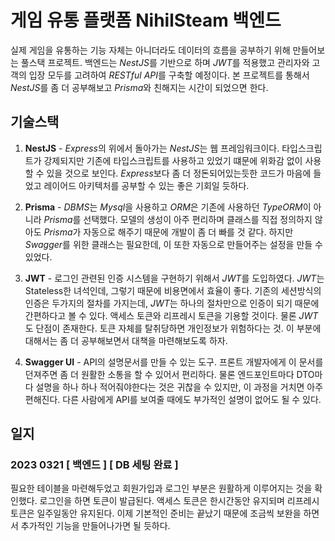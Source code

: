 # 게임 유통 플랫폼 NihilSteam 백엔드
실제 게임을 유통하는 기능 자체는 아니더라도 데이터의 흐름을 공부하기 위해 만들어보는 풀스택 프로젝트. 백엔드는 *NestJS*를 기반으로 하며 *JWT*를 적용했고 관리자와 고객의 입장 모두를 고려하여 *RESTful API*를 구축할 예정이다. 본 프로젝트를 통해서 *NestJS*를 좀 더 공부해보고 *Prisma*와 친해지는 시간이 되었으면 한다.

## 기술스택
1. **NestJS** - *Express*의 위에서 돌아가는 *NestJS*는 웹 프레임워크이다. 타입스크립트가 강제되지만 기존에 타입스크립트를 사용하고 있었기 떄문에 위화감 없이 사용할 수 있을 것으로 보인다. *Express*보다 좀 더 정돈되어있는듯한 코드가 마음에 들었고 레이어드 아키텍처를 공부할 수 있는 좋은 기회일 듯하다.

2. **Prisma** - *DBMS*는 *Mysql*을 사용하고 *ORM*은 기존에 사용하던 *TypeORM*이 아니라 *Prisma*를 선택했다. 모델의 생성이 아주 편리하며 클래스를 직접 정의하지 않아도 *Prisma*가 자동으로 해주기 때문에 개발이 좀 더 빠를 것 같다. 하지만 *Swagger*를 위한 클래스는 필요한데, 이 또한 자동으로 만들어주는 설정을 만들 수 있었다.

3. **JWT** - 로그인 관련된 인증 시스템을 구현하기 위해서 *JWT*를 도입하였다. *JWT*는 Stateless한 녀석인데, 그렇기 때문에 비용면에서 효율이 좋다. 기존의 세션방식의 인증은 두가지의 절차를 가지는데, *JWT*는 하나의 절차만으로 인증이 되기 때문에 간편하다고 볼 수 있다. 액세스 토큰와 리프레시 토큰을 기용할 것이다. 물론 *JWT*도 단점이 존재한다. 토큰 자체를 탈취당하면 개인정보가 위험하다는 것. 이 부분에 대해서는 좀 더 공부해보면서 대책을 마련해보도록 하자.

4. **Swagger UI** - API의 설명문서를 만들 수 있는 도구. 프론트 개발자에게 이 문서를 던져주면 좀 더 원활한 소통을 할 수 있어서 편리하다. 물론 엔드포인트마다 DTO마다 설명을 하나 하나 적어줘야한다는 것은 귀찮을 수 있지만, 이 과정을 거치면 아주 편해진다. 다른 사람에게 API를 보여줄 때에도 부가적인 설명이 없어도 될 수 있다.

## 일지
### 2023 0321 [ 백엔드 ] [ DB 세팅 완료 ]
필요한 테이블을 마련해두었고 회원가입과 로그인 부분은 원활하게 이루어지는 것을 확인했다. 로그인을 하면 토큰이 발급된다. 액세스 토큰은 한시간동안 유지되며 리프레시 토큰은 일주일동안 유지된다. 이제 기본적인 준비는 끝났기 때문에 조금씩 보완을 하면서 추가적인 기능을 만들어나가면 될 듯하다.
